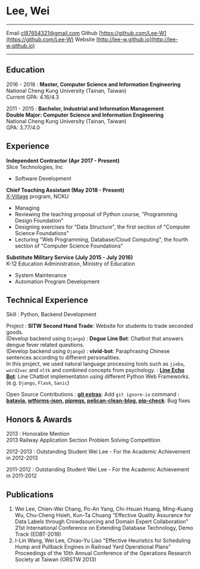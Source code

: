 Lee, Wei
=======

-------------------     ----------------------------
Email                   cl87654321@gmail.com
Github							 [https://github.com/Lee-W](https://github.com/Lee-W)
Website                 [http://lee-w.github.io](http://lee-w.github.io)
-------------------     ----------------------------

Education
---------

2016 - 2018
:   **Master, Computer Science and Information Engineering**  
    National Cheng Kung University (Tainan, Taiwan)  
    Current GPA: 4.16/4.3

2011 - 2015
:   **Bachelor, Industrial and Information Management**  
    **Double Major: Computer Science and Information Engineering**  
    National Cheng Kung University (Tainan, Taiwan)  
    GPA: 3.77/4.0

Experience
----------

**Independent Contractor (Apr 2017 - Present)**  
Slice Technologies, Inc

* Software Development

**Chief Teaching Assistant (May 2018 - Present)**  
[X-Village](https://www.facebook.com/X-Village-423736361424301/?ref=br_rs) program, NCKU

* Managing
* Reviewing the teaching proposal of Python course, "Programming Design Foundation"
* Designing exercises for "Data Structure", the first section of "Computer Science Foundations"
* Lecturing "Web Programming, Database/Cloud Computing", the fourth section of "Computer Science Foundations"

**Substitute Military Service (July 2015 - July 2016)**  
K-12 Education Administration, Ministry of Education

* System Maintenance
* Automation Program Development

Technical Experience
--------------------
Skill
:   Python, Backend Development

Project
:   **SITW Second Hand Trade**: Website for students to trade seconded goods.  
    (Develop backend using `Django`)
:   **Degue Line Bot**: Chatbot that answers dengue fever related questions.  
    (Develop backend using `Django`)
:   **vivid-bot**: Paraphrasing Chinese sentences according to different personalities.  
    In this project, we used natural language processing tools such as `jieba`, `word2vec` and `nltk` and combined concepts from psychology.
:   **[Line Echo Bot](https://github.com/Lee-W/line_echobot)**: Line Chatbot implementation using different Python Web Frameworks. (e.g. `Django`, `Flask`, `Sanic`)

Open Source Contributions
:   **[git extras](https://github.com/tj/git-extras)**: Add `git ignore-io` command
:   **[batavia](https://github.com/pybee/batavia), [wtforms-json](https://github.com/kvesteri/wtforms-json), [pipreqs](https://github.com/bndr/pipreqs), [pelican-clean-blog](https://github.com/gilsondev/pelican-clean-blog), [pip-check](https://github.com/bartTC/pip-check)**: Bug fixes

Honors & Awards
---------------
2013
:	Honorable Mention  
	2013 Railway Application Section Problem Solving Competition

2012-2013
:	Outstanding Student Wei Lee - For the Academic Achievement in 2012-2013

2011-2012
:	Outstanding Student Wei Lee - For the Academic Achievement in 2011-2012

Publications
---------------
1. Wei Lee, Chien-Wei Chang, Po-An Yang, Chi-Hsuan Huang, Ming-Kuang Wu, Chu-Cheng Hsieh, Kun-Ta Chuang "Effective Quality Assurance for Data Labels through Crowdsourcing and Domain Expert Collaboration" 21st International Conference on Extending Database Technology, Demo Track (EDBT-2018)
2. I-Lin Wang, Wei Lee,  Chiao-Yu Liao "Effective Heuristics for Scheduling Hump and Pullback Engines in Railroad Yard Operational Plans" Proceedings of the 10th Annual Conference of the Operations Research Society at Taiwan (ORSTW 2013)
